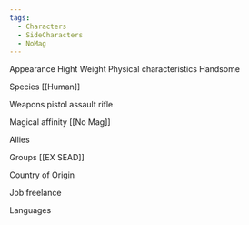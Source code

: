 ```yaml
---
tags:
  - Characters
  - SideCharacters
  - NoMag
---
```

Appearance
Hight
Weight
Physical characteristics
Handsome

Species
[[Human]]

Weapons
pistol
assault rifle

Magical affinity
[[No Mag]]

Allies


Groups
[[EX SEAD]]

Country of Origin

Job
freelance

Languages
